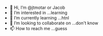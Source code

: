 - 👋 Hi, I’m @jtmotar or Jacob
- 👀 I’m interested in ...learning
- 🌱 I’m currently learning ...htnl
- 💞️ I’m looking to collaborate on ...don't know 
- 📫 How to reach me ...guess

<!---
jtmotar/jtmotar is a ✨ special ✨ repository because its `README.md` (this file) appears on your GitHub profile.
You can click the Preview link to take a look at your changes.
--->
